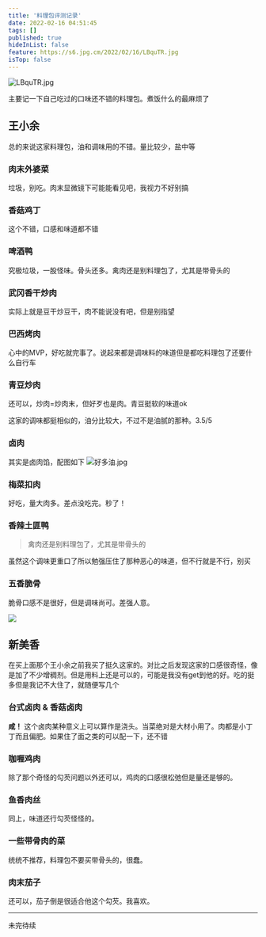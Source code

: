 ```yaml
---
title: '料理包评测记录'
date: 2022-02-16 04:51:45
tags: []
published: true
hideInList: false
feature: https://s6.jpg.cm/2022/02/16/LBquTR.jpg
isTop: false
---
```

![LBquTR.jpg](https://s6.jpg.cm/2022/02/16/LBquTR.jpg)

主要记一下自己吃过的口味还不错的料理包。煮饭什么的最麻烦了

<!-- more -->

## 王小余

总的来说这家料理包，油和调味用的不错。量比较少，盐中等

### 肉末外婆菜

垃圾，别吃。肉末显微镜下可能能看见吧，我视力不好别搞

### 香菇鸡丁

这个不错，口感和味道都不错

### 啤酒鸭

究极垃圾，一股怪味。骨头还多。禽肉还是别料理包了，尤其是带骨头的

### 武冈香干炒肉

实际上就是豆干炒豆干，肉不能说没有吧，但是别指望

### 巴西烤肉

心中的MVP，好吃就完事了。说起来都是调味料的味道但是都吃料理包了还要什么自行车

### 青豆炒肉

还可以，炒肉=炒肉末，但好歹也是肉。青豆挺软的味道ok

这家的调味都挺相似的，油分比较大，不过不是油腻的那种。3.5/5

### 卤肉

其实是卤肉馅，配图如下
![好多油.jpg](https://imgs.aixifan.com/FqRusdCLr6hVXtGy1UT0PEPoYXrt)

### 梅菜扣肉

好吃，量大肉多。差点没吃完。秒了！

### 香辣土匪鸭

> 禽肉还是别料理包了，尤其是带骨头的

虽然这个调味更重口了所以勉强压住了那种恶心的味道，但不行就是不行，别买

### 五香脆骨

脆骨口感不是很好，但是调味尚可。差强人意。


![](https://s6.jpg.cm/2022/02/22/LfFVdD.jpg)

## 新美香

在买上面那个王小余之前我买了挺久这家的。对比之后发现这家的口感很奇怪，像是加了不少增稠剂。但是用料上还是可以的，可能是我没有get到他的好。吃的挺多但是我记不大住了，就随便写几个

### 台式卤肉 & 香菇卤肉

**咸！** 这个卤肉某种意义上可以算作是浇头。当菜绝对是大材小用了。肉都是小丁丁而且偏肥。如果住了面之类的可以配一下，还不错

### 咖喱鸡肉

除了那个奇怪的勾芡问题以外还可以，鸡肉的口感很松弛但是量还是够的。

### 鱼香肉丝

同上，味道还行勾芡怪怪的。

### 一些带骨肉的菜

统统不推荐，料理包不要买带骨头的，很蠢。

### 肉末茄子

还可以，茄子倒是很适合他这个勾芡。我喜欢。



---

未完待续